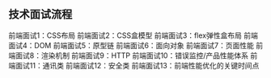 ## 技术面试流程

前端面试1：CSS布局
前端面试2：CSS盒模型
前端面试3：flex弹性盒布局
前端面试4：DOM
前端面试5：原型链
前端面试6：面向对象
前端面试7：页面性能
前端面试8：渲染机制
前端面试9：HTTP
前端面试10：错误监控/产品性能体系
前端面试11：通讯类
前端面试12：安全类
前端面试13：前端性能优化的关键时间点

